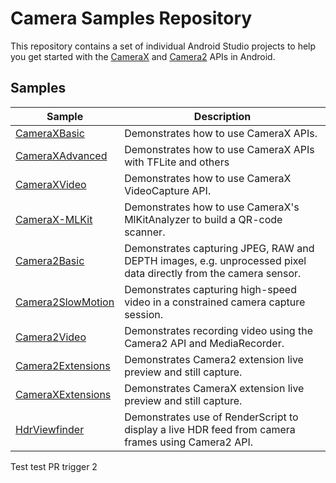 # Camera Samples Repository

This repository contains a set of individual Android Studio projects to help you get
started with the [CameraX](https://developer.android.com/training/camerax) and 
[Camera2](https://developer.android.com/training/camera2) APIs in Android.

## Samples

| Sample                                    | Description  |
| ----------------------------------------- | ------------ |
| [CameraXBasic](CameraXBasic)              | Demonstrates how to use CameraX APIs. |
| [CameraXAdvanced](CameraXAdvanced)        | Demonstrates how to use CameraX APIs with TFLite and others |
| [CameraXVideo](CameraXVideo)              | Demonstrates how to use CameraX VideoCapture API. |
| [CameraX-MLKit](CameraX-MLKit)            | Demonstrates how to use CameraX's MlKitAnalyzer to build a QR-code scanner. |
| [Camera2Basic](Camera2Basic)              | Demonstrates capturing JPEG, RAW and DEPTH images, e.g. unprocessed pixel data directly from the camera sensor. |
| [Camera2SlowMotion](Camera2SlowMotion)    | Demonstrates capturing high-speed video in a constrained camera capture session. |
| [Camera2Video](Camera2Video)              | Demonstrates recording video using the Camera2 API and MediaRecorder. |
| [Camera2Extensions](Camera2Extensions)    | Demonstrates Camera2 extension live preview and still capture.
| [CameraXExtensions](CameraXExtensions)    | Demonstrates CameraX extension live preview and still capture.
| [HdrViewfinder](HdrViewfinder)            | Demonstrates use of RenderScript to display a live HDR feed from camera frames using Camera2 API. |

Test
test PR trigger 2
